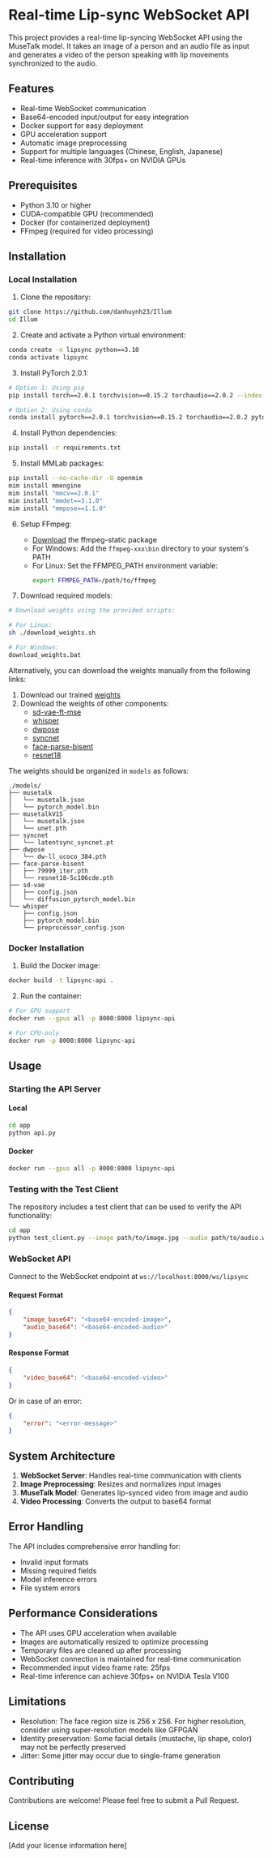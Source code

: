 # Real-time Lip-sync WebSocket API

This project provides a real-time lip-syncing WebSocket API using the MuseTalk model. It takes an image of a person and an audio file as input and generates a video of the person speaking with lip movements synchronized to the audio.

## Features

- Real-time WebSocket communication
- Base64-encoded input/output for easy integration
- Docker support for easy deployment
- GPU acceleration support
- Automatic image preprocessing
- Support for multiple languages (Chinese, English, Japanese)
- Real-time inference with 30fps+ on NVIDIA GPUs

## Prerequisites

- Python 3.10 or higher
- CUDA-compatible GPU (recommended)
- Docker (for containerized deployment)
- FFmpeg (required for video processing)

## Installation

### Local Installation

1. Clone the repository:
```bash
git clone https://github.com/danhuynh23/Illum
cd Illum
```

2. Create and activate a Python virtual environment:
```bash
conda create -n lipsync python==3.10
conda activate lipsync
```

3. Install PyTorch 2.0.1:
```bash
# Option 1: Using pip
pip install torch==2.0.1 torchvision==0.15.2 torchaudio==2.0.2 --index-url https://download.pytorch.org/whl/cu118

# Option 2: Using conda
conda install pytorch==2.0.1 torchvision==0.15.2 torchaudio==2.0.2 pytorch-cuda=11.8 -c pytorch -c nvidia
```

4. Install Python dependencies:
```bash
pip install -r requirements.txt
```

5. Install MMLab packages:
```bash
pip install --no-cache-dir -U openmim
mim install mmengine
mim install "mmcv==2.0.1"
mim install "mmdet==3.1.0"
mim install "mmpose==1.1.0"
```

6. Setup FFmpeg:
   - [Download](https://github.com/BtbN/FFmpeg-Builds/releases) the ffmpeg-static package
   - For Windows: Add the `ffmpeg-xxx\bin` directory to your system's PATH
   - For Linux: Set the FFMPEG_PATH environment variable:
     ```bash
     export FFMPEG_PATH=/path/to/ffmpeg
     ```

7. Download required models:
```bash
# Download weights using the provided scripts:

# For Linux:
sh ./download_weights.sh

# For Windows:
download_weights.bat
```

Alternatively, you can download the weights manually from the following links:

1. Download our trained [weights](https://huggingface.co/TMElyralab/MuseTalk/tree/main)
2. Download the weights of other components:
   - [sd-vae-ft-mse](https://huggingface.co/stabilityai/sd-vae-ft-mse/tree/main)
   - [whisper](https://huggingface.co/openai/whisper-tiny/tree/main)
   - [dwpose](https://huggingface.co/yzd-v/DWPose/tree/main)
   - [syncnet](https://huggingface.co/ByteDance/LatentSync/tree/main)
   - [face-parse-bisent](https://drive.google.com/file/d/154JgKpzCPW82qINcVieuPH3fZ2e0P812/view?pli=1)
   - [resnet18](https://download.pytorch.org/models/resnet18-5c106cde.pth)

The weights should be organized in `models` as follows:
```
./models/
├── musetalk
│   └── musetalk.json
│   └── pytorch_model.bin
├── musetalkV15
│   └── musetalk.json
│   └── unet.pth
├── syncnet
│   └── latentsync_syncnet.pt
├── dwpose
│   └── dw-ll_ucoco_384.pth
├── face-parse-bisent
│   ├── 79999_iter.pth
│   └── resnet18-5c106cde.pth
├── sd-vae
│   ├── config.json
│   └── diffusion_pytorch_model.bin
└── whisper
    ├── config.json
    ├── pytorch_model.bin
    └── preprocessor_config.json
```

### Docker Installation

1. Build the Docker image:
```bash
docker build -t lipsync-api .
```

2. Run the container:
```bash
# For GPU support
docker run --gpus all -p 8000:8000 lipsync-api

# For CPU-only
docker run -p 8000:8000 lipsync-api
```

## Usage

### Starting the API Server

#### Local
```bash
cd app
python api.py
```

#### Docker
```bash
docker run --gpus all -p 8000:8000 lipsync-api
```

### Testing with the Test Client

The repository includes a test client that can be used to verify the API functionality:

```bash
cd app
python test_client.py --image path/to/image.jpg --audio path/to/audio.wav
```

### WebSocket API

Connect to the WebSocket endpoint at `ws://localhost:8000/ws/lipsync`

#### Request Format
```json
{
    "image_base64": "<base64-encoded-image>",
    "audio_base64": "<base64-encoded-audio>"
}
```

#### Response Format
```json
{
    "video_base64": "<base64-encoded-video>"
}
```

Or in case of an error:
```json
{
    "error": "<error-message>"
}
```

## System Architecture

1. **WebSocket Server**: Handles real-time communication with clients
2. **Image Preprocessing**: Resizes and normalizes input images
3. **MuseTalk Model**: Generates lip-synced video from image and audio
4. **Video Processing**: Converts the output to base64 format

## Error Handling

The API includes comprehensive error handling for:
- Invalid input formats
- Missing required fields
- Model inference errors
- File system errors

## Performance Considerations

- The API uses GPU acceleration when available
- Images are automatically resized to optimize processing
- Temporary files are cleaned up after processing
- WebSocket connection is maintained for real-time communication
- Recommended input video frame rate: 25fps
- Real-time inference can achieve 30fps+ on NVIDIA Tesla V100

## Limitations

- Resolution: The face region size is 256 x 256. For higher resolution, consider using super-resolution models like GFPGAN
- Identity preservation: Some facial details (mustache, lip shape, color) may not be perfectly preserved
- Jitter: Some jitter may occur due to single-frame generation

## Contributing

Contributions are welcome! Please feel free to submit a Pull Request.

## License

[Add your license information here] 